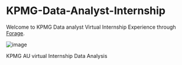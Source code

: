 # KPMG-Data-Analyst-Internship

Welcome to KPMG Data analyst Virtual Internship Experience through [Forage](https://www.theforage.com/).

![image](https://user-images.githubusercontent.com/89634505/209934850-bfa391fe-2d71-4263-bb07-298aa758daa5.png)


KPMG AU virtual Internship Data Analysis

